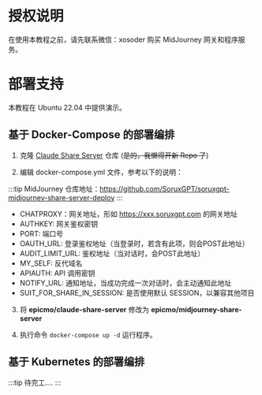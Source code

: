 # 授权说明

在使用本教程之前，请先联系微信：xosoder 购买 MidJourney 网关和程序服务。  

# 部署支持

本教程在 Ubuntu 22.04 中提供演示。

## 基于 Docker-Compose 的部署编排

1. 克隆 [Claude Share Server](https://github.com/SoruxGPT/soruxgpt-claude-share-deploy) 仓库 (~~是的，我懒得开新 Repo 了~~)

2. 编辑 docker-compose.yml 文件，参考以下的说明：

:::tip
MidJourney 仓库地址：https://github.com/SoruxGPT/soruxgpt-midjourney-share-server-deploy
:::

- CHATPROXY：网关地址，形如 https://xxx.soruxgpt.com 的网关地址
- AUTHKEY: 网关鉴权密钥
- PORT: 端口号
- OAUTH_URL: 登录鉴权地址（当登录时，若含有此项，则会POST此地址）
- AUDIT_LIMIT_URL: 鉴权地址（当对话时，会POST此地址）
- MY_SELF: 反代域名
- APIAUTH: API 调用密钥
- NOTIFY_URL: 通知地址，当成功完成一次对话时，会主动通知此地址
- SUIT_FOR_SHARE_IN_SESSION: 是否使用默认 SESSION，以兼容其他项目

3. 将 **epicmo/claude-share-server** 修改为 **epicmo/midjourney-share-server**

4. 执行命令 `docker-compose up -d` 运行程序。

## 基于 Kubernetes 的部署编排

:::tip
待完工....
:::